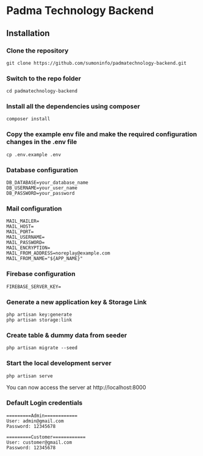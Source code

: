 # Padma Technology Backend

## Installation

### Clone the repository

    git clone https://github.com/sumoninfo/padmatechnology-backend.git

### Switch to the repo folder

    cd padmatechnology-backend

### Install all the dependencies using composer

    composer install

### Copy the example env file and make the required configuration changes in the .env file

    cp .env.example .env

### Database configuration

    DB_DATABASE=your_database_name
    DB_USERNAME=your_user_name
    DB_PASSWORD=your_password

### Mail configuration

    MAIL_MAILER=
    MAIL_HOST=
    MAIL_PORT=
    MAIL_USERNAME=
    MAIL_PASSWORD=
    MAIL_ENCRYPTION=
    MAIL_FROM_ADDRESS=noreplay@example.com
    MAIL_FROM_NAME="${APP_NAME}"

### Firebase configuration

    FIREBASE_SERVER_KEY=

### Generate a new application key & Storage Link

    php artisan key:generate
    php artisan storage:link

### Create table & dummy data from seeder

    php artisan migrate --seed

### Start the local development server

    php artisan serve

You can now access the server at http://localhost:8000

### Default Login credentials

```
=========Admin============
User: admin@gmail.com
Password: 12345678

=========Customer============
User: customer@gmail.com
Password: 12345678
```
